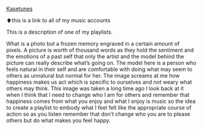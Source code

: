 [Kasetunes](https://linktr.ee/Kasetunes) 

⬆️this is a link to all of my music accounts 
 
 This is a description of one of my playlists.
 
 What is a photo but a frozen memory engraved in a certain amount of pixels. A picture is worth of thousand words as they hold the sentiment and the emotions of a past self that only the artist and the model behind the picture can really describe what’s going on. The model here is a person who feels natural in their self and are comfortable with doing what may seem to others as unnatural but normal for her. The image screams at me how happiness makes us act which is specific to ourselves and not weary what others may think. This image was taken a long time ago I look back at it when I think that I need to change who I am for others and remember that happiness comes from what you enjoy and what I enjoy is music so the idea to create a playlist to embody what I feel felt like the appropriate course of action so as you listen remember that don’t change who you are to please others but do what makes you feel happy.

